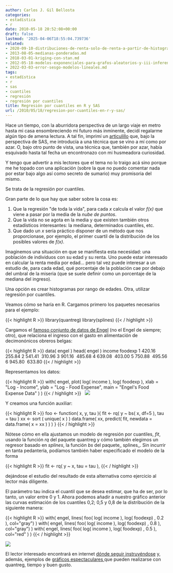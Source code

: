 ```yaml
---
author: Carlos J. Gil Bellosta
categories:
- estadística
- r
date: 2010-05-18 20:52:08+00:00
draft: false
lastmod: '2025-04-06T18:55:04.739736'
related:
- 2020-09-10-distribuciones-de-renta-solo-de-renta-a-partir-de-histogramas.md
- 2013-08-05-medianas-ponderadas.md
- 2018-03-01-kriging-con-stan.md
- 2012-05-18-modelos-exponenciales-para-grafos-aleatorios-y-iii-inferencia.md
- 2022-03-03-error-sesgo-modelos-lineales.md
tags:
- estadística
- r
- sas
- cuantiles
- regresión
- regresión por cuantiles
title: Regresión por cuantiles en R y SAS
url: /2010/05/18/regresion-por-cuantiles-en-r-y-sas/
---
```


Hace un tiempo, con la aburridora perspectiva de un largo viaje en metro hasta mi casa ensombreciendo mi futuro más inminente, decidí regalarme algún tipo de amena lectura. A tal fin, imprimí un [articulillo](http://www2.sas.com/proceedings/sugi30/213-30.pdf) que, bajo la perspectiva de SAS, me introducía a una técnica que se vino a mí como por azar. O, bajo otro punto de vista, una técnica que, también por azar, había esquivado hasta tal fecha un encontronazo con mi husmeadora curiosidad.

Y tengo que advertir a mis lectores que el tema no lo traigo acá sino porque me he topado con una aplicación (sobre la que no puedo comentar nada por estar bajo algo así como secreto de sumario) muy promisoria del mismo.

Se trata de la regresión por cuantiles.

Gran parte de lo que hay que saber sobre la cosa es:

1. Que la regresión "de toda la vida", para cada _x_ calcula el valor _f(x)_ que viene a pasar por la media de la _nube de puntos_.
2. Que la vida no se agota en la media y que existen también otros estadísticos interesantes: la mediana, determinados cuantiles, etc.
3. Que dado un _x_ sería práctico disponer de un método que nos proporcionase, por ejemplo, el primer cuartil de la distribución de los posibles valores de _f(x)_.

Imaginemos una situación en que se manifiesta esta necesidad: una población de individuos con su edad y su renta. Uno puede estar interesado en calcular la renta media por edad... pero tal vez puede interesar a un estudio de, para cada edad, qué porcentaje de la población cae por debajo del umbral de la miseria (que se suele definir como un porcentaje de la mediana del ingreso).

Una opción es crear histogramas por rango de edades. Otra, utilizar regresión por cuantiles.

Veamos cómo se haría en R. Cargamos primero los paquetes necesarios para el ejemplo:

{{< highlight R >}}
library(quantreg)
library(splines)
{{< / highlight >}}

Cargamos el [famoso conjunto de datos de Engel](http://www2.bc.edu/~lewbel/palengel.pdf) (no el Engel de siempre; otro), que relaciona el ingreso con el gasto en alimentación de decimonónicos obreros belgas:

{{< highlight R >}}
data( engel )
head( engel )
income foodexp
1 420.16  255.84
2 541.41  310.96
3 901.16  485.68
4 639.08  403.00
5 750.88  495.56
6 945.80  633.80
{{< / highlight >}}

Representamos los datos:

{{< highlight R >}}
with( engel, plot( log( income ), log( foodexp ),
        xlab = "Log - Income",
        ylab = "Log - Food Expense",
        main = "Engel's Food Expense Data" ) )
{{< / highlight >}}
     
![](/wp-uploads/2010/05/engel_dat1.png#center)


Y creamos una función auxiliar:

{{< highlight R >}}
foo <- function( x, y, tau ){
    fit <- rq( y ~ bs( x, df=5 ), tau = tau )
    xx <- sort ( unique( x ) )
    data.frame( xx, predict( fit, newdata = data.frame( x = xx ) ) )
}
{{< / highlight >}}

Nótese cómo en ella ajustamos un modelo de regresión por cuantiles, _fit_, usando la función _rq_ del paquete quantreg y cómo también elegimos un regresor basado en _splines_, la función _bs_ del paquete_ splines_. Sin incurrir en tanta pedantería, podíamos también haber especificado el modelo de la forma

{{< highlight R >}}
    fit <- rq( y ~ x, tau = tau ),
{{< / highlight >}}

dejándose el estudio del resultado de esta alternativa como ejercicio al lector más diligente.

El parámetro tau indica el cuantil que se desea estimar, que ha de ser, por lo tanto, un valor entre 0 y 1. Ahora podemos añadir a nuestro gráfico anterior las curvas estimación de los cuantiles 0,2; 0,5 y 0,8 de la distribución de la siguiente manera:

{{< highlight R >}}
    with( engel, lines( foo( log( income ), log( foodexp) , 0.2 ),
       col="gray") )
    with( engel, lines( foo( log( income ), log( foodexp) , 0.8 ),
       col="gray") )
    with( engel, lines( foo( log( income ), log( foodexp) , 0.5 ),
       col="red" ) )
{{< / highlight >}}


[![](/wp-uploads/2010/05/engel_dat_quant1.png?w=300)
](/wp-uploads/2010/05/engel_dat_quant1.png#center)

El lector interesado encontrará en internet [dónde seguir instruyéndose](http://cablemodem.fibertel.com.ar/wsosa/topicosunlp/QuantileClaseBeamer1.pdf) y, además, ejemplos de [gráficos espectaculares ](http://addictedtor.free.fr/graphiques/RGraphGallery.php?graph=109)que pueden realizarse con quantreg, tiempo y buen gusto.
